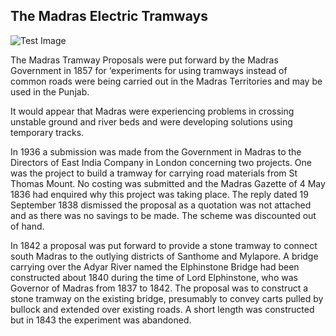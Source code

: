 
## The Madras Electric Tramways

![Test Image](/tropical-being/posts/images/the-madras-tramway-network.webp)


The Madras Tramway Proposals were put forward by the Madras Government in 1857 for ‘experiments for using tramways instead of common roads were being carried out in the Madras Territories and may be used in the Punjab.

It would appear that Madras were experiencing problems in crossing unstable ground and river beds and were developing solutions using temporary tracks.

In 1936 a submission was made from the Government in Madras to the Directors of East India Company in London concerning two projects. One was the project to build a tramway for carrying road materials from St Thomas Mount. No costing was submitted and the Madras Gazette of 4 May 1836 had enquired why this project was taking place. The reply dated 19 September 1838 dismissed the proposal as a quotation was not attached and as there was no savings to be made. The scheme was discounted out of hand.

In 1842 a proposal was put forward to provide a stone tramway to connect south Madras to the outlying districts of Santhome and Mylapore. A bridge carrying over the Adyar River named the Elphinstone Bridge had been constructed about 1840 during the time of Lord Elphinstone, who was Governor of Madras from 1837 to 1842. The proposal was to construct a stone tramway on the existing bridge, presumably to convey carts pulled by bullock and extended over existing roads. A short length was constructed but in 1843 the experiment was abandoned.